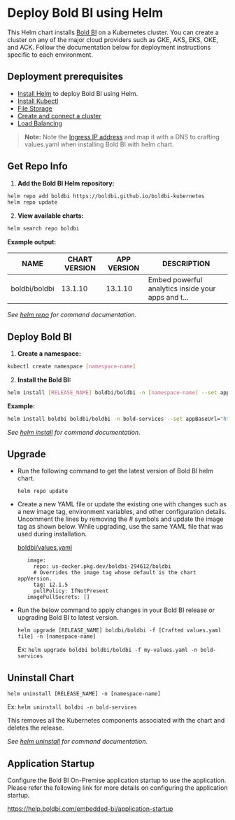 # Deploy Bold BI using Helm

This Helm chart installs [Bold BI](https://www.boldbi.com/) on a Kubernetes cluster. You can create a cluster on any of the major cloud providers such as GKE, AKS, EKS, OKE, and ACK. Follow the documentation below for deployment instructions specific to each environment.

## Deployment prerequisites

* [Install Helm](https://helm.sh/docs/intro/install/) to deploy Bold BI using Helm.
* [Install Kubectl](https://kubernetes.io/docs/tasks/tools/#kubectl)
* [File Storage](docs/pre-requisites.md#file-storage)
* [Create and connect a cluster](docs/pre-requisites.md#create-and-connect-a-cluster)
* [Load Balancing](docs/pre-requisites.md#load-balancing)

> **Note:** Note the [Ingress IP address](docs/pre-requisites.md#get-ingress-ip) and map it with a DNS to crafting values.yaml when installing Bold BI with helm chart.

## Get Repo Info

1. **Add the Bold BI Helm repository:**

```bash
helm repo add boldbi https://boldbi.github.io/boldbi-kubernetes
helm repo update
```

2. **View available charts:**

```bash
helm search repo boldbi
```

**Example output:**

| NAME          | CHART VERSION | APP VERSION | DESCRIPTION                                      |
| ------------- | ------------- | ----------- | ------------------------------------------------ |
| boldbi/boldbi | 13.1.10       | 13.1.10     | Embed powerful analytics inside your apps and t… |

_See [helm repo](https://helm.sh/docs/helm/helm_repo/) for command documentation._

## Deploy Bold BI

1. **Create a namespace:**

```bash
kubectl create namespace [namespace-name]
```

2. **Install the Bold BI:**

```bash
helm install [RELEASE_NAME] boldbi/boldbi -n [namespace-name] --set appBaseUrl="https://your-application-domain-name" --set clusterProvider="aks" --set persistentVolume.aks.nfs.fileShareName="your-storageaccount-name/your-fileshare-name" --set persistentVolume.aks.nfs.hostName="your-storageaccount-name.file.core.windows.net"
```

**Example:**

```bash
helm install boldbi boldbi/boldbi -n bold-services --set appBaseUrl="https://boldbi.example.com" --set clusterProvider="aks" --set persistentVolume.aks.nfs.fileShareName="premiumstorage1234/boldbi" --set persistentVolume.aks.nfs.hostName="premiumstorage1234.file.core.windows.net"
```

_See [helm install](https://helm.sh/docs/helm/helm_install/) for command documentation._

## Upgrade

- Run the following command to get the latest version of Bold BI helm chart.

  ```console
  helm repo update
  ```

- Create a new YAML file or update the existing one with changes such as a new image tag, environment variables, and other configuration details. Uncomment the lines by removing the # symbols and update the image tag as shown below. While upgrading, use the same YAML file that was used during installation.
  
  [boldbi/values.yaml](https://raw.githubusercontent.com/boldbi/boldbi-kubernetes/main/helm/boldbi/values.yaml)

  ```console
     image:
       repo: us-docker.pkg.dev/boldbi-294612/boldbi
       # Overrides the image tag whose default is the chart appVersion.
       tag: 12.1.5
       pullPolicy: IfNotPresent
     imagePullSecrets: []
  ```

- Run the below command to apply changes in your Bold BI release or upgrading Bold BI to latest version.

  ```console
  helm upgrade [RELEASE_NAME] boldbi/boldbi -f [Crafted values.yaml file] -n [namespace-name]
  ```

  Ex:  `helm upgrade boldbi boldbi/boldbi -f my-values.yaml -n bold-services`

## Uninstall Chart

```console
helm uninstall [RELEASE_NAME] -n [namespace-name]
```
Ex:  `helm uninstall boldbi -n bold-services`

This removes all the Kubernetes components associated with the chart and deletes the release.

_See [helm uninstall](https://helm.sh/docs/helm/helm_uninstall/) for command documentation._

## Application Startup

Configure the Bold BI On-Premise application startup to use the application. Please refer the following link for more details on configuring the application startup.
    
https://help.boldbi.com/embedded-bi/application-startup
